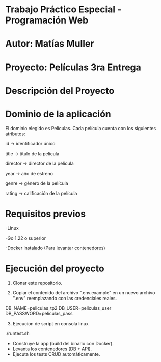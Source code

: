 # Trabajo Práctico Especial - Programación Web

# Autor: Matías Muller

# Proyecto: Películas 3ra Entrega

# Descripción del Proyecto



# Dominio de la aplicación

El dominio elegido es Películas.
Cada película cuenta con los siguientes atributos:

id → identificador único

title → título de la película

director → director de la película

year → año de estreno

genre → género de la película

rating → calificación de la película

# Requisitos previos

-Linux 

-Go 1.22 o superior

-Docker instalado (Para levantar contenedores)

# Ejecución del proyecto

1) Clonar este repositorio.

2) Copiar el contenido del archivo ".env.example" en un nuevo archivo ".env" reemplazando con las credenciales reales.

DB_NAME=peliculas_tp2
DB_USER=peliculas_user
DB_PASSWORD=peliculas_pass

3) Ejecucion de script en consola linux

./runtest.sh

- Construye la app (build del binario con Docker).
- Levanta los contenedores (DB + API).
- Ejecuta los tests CRUD automáticamente.